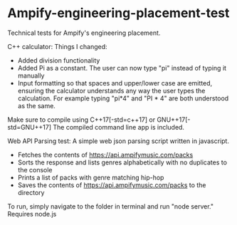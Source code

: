 # Ampify-engineering-placement-test

Technical tests for Ampify's engineering placement.

C++ calculator:
Things I changed:
- Added division functionality
- Added Pi as a constant.  The user can now type "pi" instead of typing it manually
- Input formatting so that spaces and upper/lower case are emitted, ensuring the calculator understands any way the user types the calculation.  For example typing "pi*4" and "PI * 4" are both understood as the same.

Make sure to compile using C++17[-std=c++17] or GNU++17[-std=GNU++17]
The compiled command line app is included.

Web API Parsing test:
A simple web json parsing script written in javascript.

- Fetches the contents of https://api.ampifymusic.com/packs 
- Sorts the response and lists genres alphabetically with no duplicates to the console
- Prints a list of packs with genre matching hip-hop
- Saves the contents of https://api.ampifymusic.com/packs to the directory

To run, simply navigate to the folder in terminal and run "node server."
Requires node.js 
